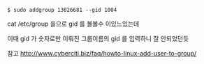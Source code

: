 ```
$ sudo addgroup 13026681 --gid 1004
```

cat /etc/group 을으로 gid 를 볼볼수 이있느있는데 

이때 gid 가 숫자로만 이뤄진 그룹이름의 gid 를 입력하니 잘 안되었던듯

참고
http://www.cyberciti.biz/faq/howto-linux-add-user-to-group/
